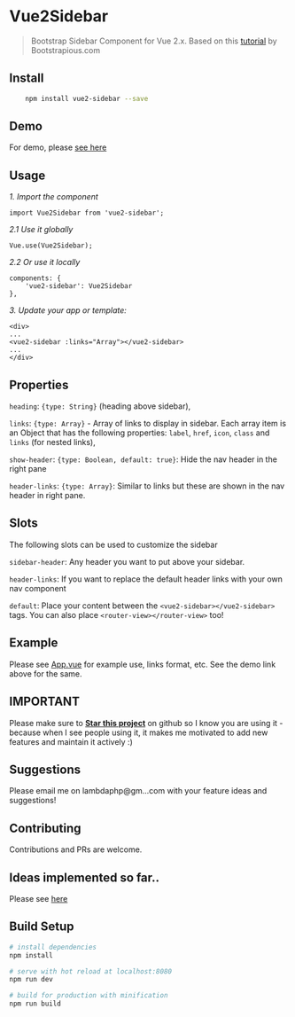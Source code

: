 # Vue2Sidebar
> Bootstrap Sidebar Component for Vue 2.x. Based on this [tutorial](https://bootstrapious.com/p/bootstrap-sidebar) by Bootstrapious.com

## Install

``` bash
    npm install vue2-sidebar --save
```

## Demo

For demo, please [see here](https://jsfiddle.net/superasn/mn8g1eud/) 

## Usage

*1\. Import the component*

```
import Vue2Sidebar from 'vue2-sidebar';
```

*2\.1 Use it globally*

```
Vue.use(Vue2Sidebar);
```

*2\.2 Or use it locally*

```
components: {
    'vue2-sidebar': Vue2Sidebar
},
```

*3\. Update your app or template:*
```
<div>
...
<vue2-sidebar :links="Array"></vue2-sidebar>
...
</div>
```

## Properties

 `heading`: `{type: String}` (heading above sidebar),
            
`links`: `{type: Array}` - Array of links to display in sidebar. Each array item is an Object that has the following properties: `label`, `href`, `icon`, `class` and `links` (for nested links),
            
`show-header`: `{type: Boolean, default: true}`: Hide the nav header in the right pane

`header-links`: `{type: Array}`: Similar to links but these are shown in the nav header in right pane.

## Slots

The following slots can be used to customize the sidebar

`sidebar-header`: Any header you want to put above your sidebar.

`header-links`: If you want to replace the default header links with your own nav component

`default`: Place your content between the `<vue2-sidebar></vue2-sidebar>` tags. You can also place `<router-view></router-view>` too!

## Example

Please see [App.vue](examples/App.vue) for example use, links format, etc. See the demo link above for the same.

## IMPORTANT

Please make sure to **[Star this project](https://github.com/san-kumar/vue2-sidebar)** on github so I know you are using it - because when I see people using it, it makes me motivated to add new features and maintain it actively :) 

## Suggestions

Please email me on lambdaphp@gm...com with your feature ideas and suggestions!

## Contributing
Contributions and PRs are welcome. 

## Ideas implemented so far..

Please see [here](CHANGELOG.md)

## Build Setup

``` bash
# install dependencies
npm install

# serve with hot reload at localhost:8080
npm run dev

# build for production with minification
npm run build
```
